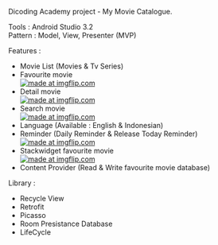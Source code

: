 
Dicoding Academy project - My Movie Catalogue.

Tools : Android Studio 3.2 </br>
Pattern : Model, View, Presenter (MVP)</br>

Features :</br>
- Movie List (Movies & Tv Series)
- Favourite movie </br>
<a href="https://imgflip.com/gif/34bz2n"><img src="https://i.imgflip.com/34bz2n.gif" title="made at imgflip.com"/></a></br>
- Detail movie </br>
<a href="https://imgflip.com/gif/34bz8l"><img src="https://i.imgflip.com/34bz8l.gif" title="made at imgflip.com"/></a></br>
- Search movie </br>
<a href="https://imgflip.com/gif/34bzj1"><img src="https://i.imgflip.com/34bzj1.gif" title="made at imgflip.com"/></a></br>
- Language (Available : English & Indonesian)
- Reminder (Daily Reminder & Release Today Reminder)</br>
<a href="https://imgflip.com/gif/34bzx5"><img src="https://i.imgflip.com/34bzx5.gif" title="made at imgflip.com"/></a></br>
- Stackwidget favourite movie</br>
<a href="https://imgflip.com/gif/34c034"><img src="https://i.imgflip.com/34c034.gif" title="made at imgflip.com"/></a></br>
- Content Provider (Read & Write favourite movie database)

Library :

- Recycle View
- Retrofit
- Picasso
- Room Presistance Database
- LifeCycle
